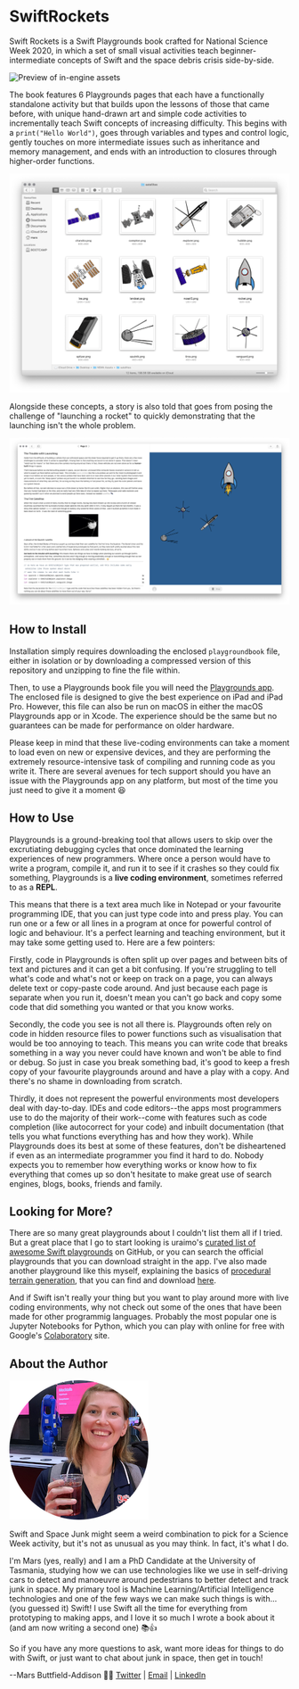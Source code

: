 # SwiftRockets

Swift Rockets is a Swift Playgrounds book crafted for National Science Week 2020, in which a set of small visual activities teach beginner-intermediate concepts of Swift and the space debris crisis side-by-side.

![Preview of in-engine assets](https://github.com/TheMartianLife/SwiftRockets/blob/master/assets/preview.png)

The book features 6 Playgrounds pages that each have a functionally standalone activity but that builds upon the lessons of those that came before, with unique hand-drawn art and simple code activities to incrementally teach Swift concepts of increasing difficulty. This begins with a `print("Hello World")`, goes through variables and types and control logic, gently touches on more intermediate issues such as inheritance and memory management, and ends with an introduction to closures through higher-order functions.

![Preview of in-engine assets](https://github.com/TheMartianLife/SwiftRockets/blob/master/assets/sprites.png)

Alongside these concepts, a story is also told that goes from posing the challenge of "launching a rocket" to quickly demonstrating that the launching isn't the whole problem.

![Screenshot of Playground in action](https://github.com/TheMartianLife/SwiftRockets/blob/master/assets/screenshot.png)

## How to Install

Installation simply requires downloading the enclosed `playgroundbook` file, either in isolation or by downloading a compressed version of this repository and unzipping to fine the file within.

Then, to use a Playgrounds book file you will need the [Playgrounds app](https://apps.apple.com/us/app/swift-playgrounds/id908519492). The enclosed file is designed to give the best experience on iPad and iPad Pro. However, this file can also be run on macOS in either the macOS Playgrounds app or in Xcode. The experience should be the same but no guarantees can be made for performance on older hardware. 

Please keep in mind that these live-coding environments can take a moment to load even on new or expensive devices, and they are performing the extremely resource-intensive task of compiling and running code as you write it. There are several avenues for tech support should you have an issue with the Playgrounds app on any platform, but most of the time you just need to give it a moment 😆

## How to Use

Playgrounds is a ground-breaking tool that allows users to skip over the excrutiating debugging cycles that once dominated the learning experiences of new programmers. Where once a person would have to write a program, compile it, and run it to see if it crashes so they could fix something, Playgrounds is a **live coding environment**, sometimes referred to as a **REPL**.

This means that there is a text area much like in Notepad or your favourite programming IDE, that you can just type code into and press play. You can run one or a few or all lines in a program at once for powerful control of logic and behaviour. It's a perfect learning and teaching environment, but it may take some getting used to. Here are a few pointers:

Firstly, code in Playgrounds is often split up over pages and between bits of text and pictures and it can get a bit confusing. If you're struggling to tell what's code and what's not or keep on track on a page, you can always delete text or copy-paste code around. And just because each page is separate when you run it, doesn't mean you can't go back and copy some code that did something you wanted or that you know works.

Secondly, the code you see is not all there is. Playgrounds often rely on code in hidden resource files to power functions such as visualisation that would be too annoying to teach. This means you can write code that breaks something in a way you never could have known and won't be able to find or debug. So just in case you break something bad, it's good to keep a fresh copy of your favourite playgrounds around and have a play with a copy. And there's no shame in downloading from scratch.

Thirdly, it does not represent the powerful environments most developers deal with day-to-day. IDEs and code editors--the apps most programmers use to do the majority of their work--come with features such as code completion (like autocorrect for your code) and inbuilt documentation (that tells you what functions everything has and how they work). While Playgrounds does its best at some of these features, don't be disheartened if even as an intermediate programmer you find it hard to do. Nobody expects you to remember how everything works or know how to fix everything that comes up so don't hesitate to make great use of search engines, blogs, books, friends and family.

## Looking for More?

There are so many great playgrounds about I couldn't list them all if I tried. But a great place that I go to start looking is uraimo's [curated list of awesome Swift playgrounds](https://github.com/uraimo/Awesome-Swift-Playgrounds) on GitHub, or you can search the official playgrounds that you can download straight in the app. I've also made another playground like this myself, explaining the basics of [procedural terrain generation](https://en.wikipedia.org/wiki/Scenery_generator), that you can find and download [here](https://github.com/TheMartianLife/WWDC-2018).

And if Swift isn't really your thing but you want to play around more with live coding environments, why not check out some of the ones that have been made for other programmig languages. Probably the most popular one is Jupyter Notebooks for Python, which you can play with online for free with Google's [Colaboratory](https://colab.research.google.com) site.

## About the Author

![Headshot of author, Mars Buttfield-Addison](https://github.com/TheMartianLife/SwiftRockets/blob/master/assets/headshot.png)

Swift and Space Junk might seem a weird combination to pick for a Science Week activity, but it's not as unusual as you may think. In fact, it's what I do.

I'm Mars (yes, really) and I am a PhD Candidate at the University of Tasmania, studying how we can use technologies like we use in self-driving cars to detect and manoeuvre around pedestrians to better detect and track junk in space. My primary tool is Machine Learning/Artificial Intelligence technologies and one of the few ways we can make such things is with... (you guessed it) Swift! I use Swift all the time for everything from prototyping to making apps, and I love it so much I wrote a book about it (and am now writing a second one) 📚👍

So if you have any more questions to ask, want more ideas for things to do with Swift, or just want to chat about junk in space, then get in touch!
 
--Mars Buttfield-Addison 👩‍💻
[Twitter](https://twitter.com/TheMartianLife) | [Email](mailto:hello@mail.themartianlife.com) | [LinkedIn](https://www.linkedin.com/in/themartianlife/)
